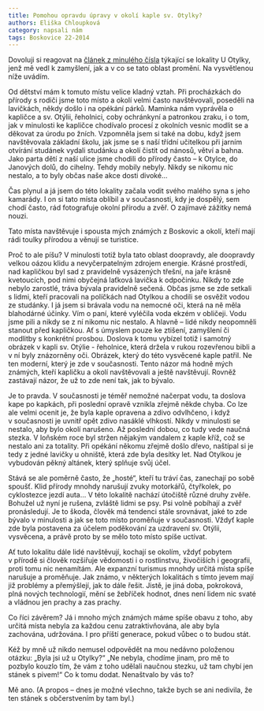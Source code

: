```yaml
---
title: Pomohou opravdu úpravy v okolí kaple sv. Otylky?
authors: Eliška Chloupková
category: napsali nám
tags: Boskovice 22-2014 
---
```


Dovoluji si reagovat na [článek z minulého čísla](/clanky/2014/05/29/dotace-pomohou-lokalite-u-otylky.html) týkající se lokality U Otylky, jenž mě vedl k zamyšlení, jak a v co se tato oblast promění. Na vysvětlenou níže uvádím.

Od dětství mám k tomuto místu velice kladný vztah. Při procházkách do přírody s rodiči jsme toto místo a okolí velmi často navštěvovali, poseděli na lavičkách, někdy došlo i na opékání párků. Maminka nám vyprávěla o kapličce a sv. Otýlii, řeholnici, coby ochránkyní a patronkou zraku, i o tom, jak v minulosti ke kapličce chodívalo procesí z okolních vesnic modlit se a děkovat za úrodu po žních. Vzpomněla jsem si také na dobu, když jsem navštěvovala základní školu, jak jsme se s naší třídní učitelkou při jarním otvírání studánek vydali studánku a okolí čistit od nánosů, větví a bahna. Jako parta dětí z naší ulice jsme chodili do přírody často – k Otylce, do Janových dolů, do cihelny. Tehdy mobily nebyly. Nikdy se nikomu nic nestalo, a to byly občas naše akce dosti divoké… 

Čas plynul a já jsem do této lokality začala vodit svého malého syna s jeho kamarády. I on si tato místa oblíbil a v současnosti, kdy je dospělý, sem chodí často, rád fotografuje okolní přírodu a zvěř. O zajímavé zážitky nemá nouzi.

Tato místa navštěvuje i spousta mých známých z Boskovic a okolí, kteří mají rádi toulky přírodou a věnují se turistice. 

Proč to ale píšu? V minulosti totiž byla tato oblast doopravdy, ale doopravdy velkou oázou klidu a nevyčerpatelným zdrojem energie. Krásné prostředí, nad kapličkou byl sad z pravidelně vysázených třešní, na jaře krásně kvetoucích, pod nimi obyčejná laťková lavička k odpočinku. Nikdy to zde nebylo zarostlé, tráva bývala pravidelně sečená. Občas jsme se zde setkali s lidmi, kteří pracovali na políčkách nad Otylkou a chodili se osvěžit vodou ze studánky. I já jsem si brávala vodu na nemocné oči, která na ně měla blahodárné účinky. Vím o paní, které vyléčila voda ekzém v obličeji. Vodu jsme pili a nikdy se z ní nikomu nic nestalo. A hlavně – lidé nikdy neopomněli stanout před kapličkou. Ať s úmyslem pouze ke ztišení, zamyšlení či modlitby s konkrétní prosbou. Doslova k tomu vybízel totiž i samotný obrázek v kapli sv. Otýlie - řeholnice, která držela v rukou rozevřenou bibli a v ní byly znázorněny oči. Obrázek, který do této vysvěcené kaple patřil. Ne ten moderní, který je zde v současnosti. Tento názor má hodně mých známých, kteří kapličku a okolí navštěvovali a ještě navštěvují. Rovněž zastávají názor, že už to zde není tak, jak to bývalo.

Je to pravda. V současnosti je téměř nemožné načerpat vodu, ta doslova kape po kapkách, při poslední opravě vznikla zřejmě někde chyba. Co lze ale velmi ocenit je, že byla kaple opravena a zdivo odvlhčeno, i když v současnosti je uvnitř opět zdivo nasáklé vlhkostí. Nikdy v minulosti se nestalo, aby bylo okolí narušeno. Až poslední dobou, co tudy vede naučná stezka. V loňském roce byl stržen nějakým vandalem z kaple kříž, což se nestalo ani za totality. Při opékání někomu zřejmě došlo dřevo, naštípal si je tedy z jedné lavičky u ohniště, která zde byla desítky let. Nad Otylkou je vybudován pěkný altánek, který splňuje svůj účel.

Stává se ale poměrně často, že „hosté“, kteří tu tráví čas, zanechají po sobě spoušť. Klid přírody mnohdy narušují zvuky motorkářů, čtyřkolek, po cyklostezce jezdí auta… V této lokalitě nachází útočiště různé druhy zvěře. Bohužel už nyní je rušena, zvláště lidmi se psy. Psi volně pobíhají a zvěř pronásledují. Je to škoda, člověk má tendenci stále srovnávat, jaké to zde bývalo v minulosti a jak se toto místo proměňuje v současnosti. Vždyť kaple zde byla postavena za účelem poděkování za uzdravení sv. Otýlii, vysvěcena, a právě proto by se mělo toto místo spíše uctívat.

Ať tuto lokalitu dále lidé navštěvují, kochají se okolím, vždyť pobytem v přírodě si člověk rozšiřuje vědomosti i o rostlinstvu, živočiších i geografii, proti tomu nic nenamítám. Ale expanzní turismus mnohdy určitá místa spíše narušuje a proměňuje. Jak známo, v některých lokalitách s tímto jevem mají již problémy a přemýšlejí, jak to dále řešit. Jistě, je jiná doba, pokroková, plná nových technologií, mění se žebříček hodnot, dnes není lidem nic svaté a vládnou jen prachy a zas prachy.

Co říci závěrem? Já i mnoho mých známých máme spíše obavu z toho, aby určitá místa nebyla za každou cenu zatraktivňována, ale aby byla zachována, udržována. I pro příští generace, pokud vůbec o to budou stát. 

Kéž by mně už nikdo nemusel odpovědět na mou nedávno položenou otázku: „Byla jsi už u Otylky?“ „Ne nebyla, chodíme jinam, pro mě to pozbylo kouzlo tím, že vám z toho udělali naučnou stezku, už tam chybí jen stánek s pivem!“ Co k tomu dodat. Nenaštvalo by vás to?

Mě ano. (A propos – dnes je možné všechno, takže bych se ani nedivila, že ten stánek s občerstvením by tam byl.)